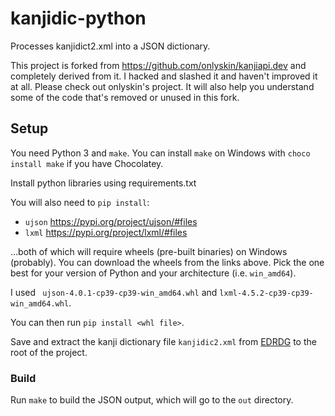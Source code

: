 # kanjidic-python

Processes kanjidict2.xml into a JSON dictionary.

This project is forked from <https://github.com/onlyskin/kanjiapi.dev> and completely derived from it. I hacked and slashed it and haven't improved it at all. Please check out onlyskin's project. It will also help you understand some of the code that's removed or unused in this fork.

## Setup

You need Python 3 and `make`. You can install `make` on Windows with `choco install make` if you have Chocolatey.

Install python libraries using requirements.txt

You will also need to `pip install`:
 * `ujson` <https://pypi.org/project/ujson/#files>
 * `lxml` <https://pypi.org/project/lxml/#files>
 
...both of which will require wheels (pre-built binaries) on Windows (probably). You can download the wheels from the links above. Pick the one best for your version of Python and your architecture (i.e. `win_amd64`).

I used ` ujson-4.0.1-cp39-cp39-win_amd64.whl` and `lxml-4.5.2-cp39-cp39-win_amd64.whl`.

You can then run `pip install <whl file>`.

Save and extract the kanji dictionary file `kanjidic2.xml` from [EDRDG](http://www.edrdg.org/wiki/index.php/KANJIDIC_Project) to the root of the project.


### Build

Run `make` to build the JSON output, which will go to the `out` directory.
